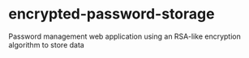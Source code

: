 # encrypted-password-storage
Password management web application using an RSA-like encryption algorithm to store data
